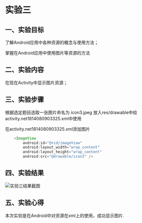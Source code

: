 # 实验三
## 一、实验目标
了解Android应用中各种资源的概念与使用方法；

掌握在Android应用中使用图片等资源的方法
## 二、实验内容
 在现在Activity中显示图片资源；
## 三、实验步骤
根据选定题目选取一张图片命名为 icon3.jpeg 放入res/drawable中给activity.net1814080903325.xml中使用

在activity.net1814080903325.xml添加图片
```java
    <ImageView
        android:id="@+id/imageView"
        android:layout_width="wrap_content"
        android:layout_height="wrap_content"
        android:src="@drawable/icon3" />
```
## 四、实验结果
![实验三结果截图](https://raw.githubusercontent.com/HuaStarOS/android-labs-2020/master/students/net1814080903325/lab3.jpg)

## 五、实验心得
本次实验是在Android中对资源在xml上的使用，成功显示图片.
